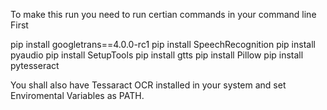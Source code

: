 To make this run you need to run certian commands in your command line First

pip install googletrans==4.0.0-rc1
pip install SpeechRecognition
pip install pyaudio
pip install SetupTools
pip install gtts
pip install Pillow
pip install pytesseract

You shall also have Tessaract OCR installed in your system and set Enviromental Variables as PATH.
